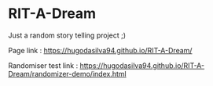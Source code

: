# RIT-A-Dream
Just a random story telling project ;)

Page link : https://hugodasilva94.github.io/RIT-A-Dream/

Randomiser test link : https://hugodasilva94.github.io/RIT-A-Dream/randomizer-demo/index.html
